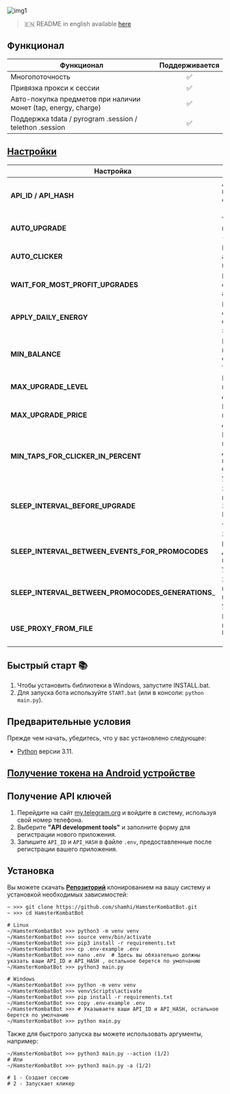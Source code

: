 ![img1](.github/images/demo.png)

> 🇪🇳 README in english available [here](README-EN.md)

## Функционал  
| Функционал                                                     | Поддерживается  |
|----------------------------------------------------------------|:---------------:|
| Многопоточность                                                |        ✅        |
| Привязка прокси к сессии                                       |        ✅        |
| Авто-покупка предметов при наличии монет (tap, energy, charge) |        ✅        |
| Поддержка tdata / pyrogram .session / telethon .session        |        ✅        |


## [Настройки](https://github.com/shamhi/HamsterKombatBot/blob/main/.env-example)
| Настройка                                          | Описание                                                                                               |
|----------------------------------------------------|--------------------------------------------------------------------------------------------------------|
| **API_ID / API_HASH**                              | Данные платформы, с которой запускать сессию Telegram _(сток - Android)_                               |
| **AUTO_UPGRADE**                                   | Улучшать ли пассивный заработок _(True / False)_                                                       |
| **AUTO_CLICKER**                                   | Включить автоматический кликер _(True / False)_                                                        |
| **WAIT_FOR_MOST_PROFIT_UPGRADES**                  | Копить деньги на самый выгодный апгрейд                                                                |
| **APPLY_DAILY_ENERGY**                             | Использовать ли ежедневный бесплатный буст энергии _(True / False)_                                    |
| **MIN_BALANCE**                                    | Минимальный баланс, который нужно оставлять не тронутым                                                |
| **MAX_UPGRADE_LEVEL**                              | Максимальный левел выгодной карточки, для обновления                                                   |
| **MAX_UPGRADE_PRICE**                              | Максимальная цена выгодной карточки, для обновления                                                    |
| **MIN_TAPS_FOR_CLICKER_IN_PERCENT**                | Минимальный процент тапов (от доступного кол-ва) при котором кликер будет запускаться. По умолчанию 60% |
| **SLEEP_INTERVAL_BEFORE_UPGRADE**                  | Задержка перед каждым апгрейдом. Задается диапазон. По умолчанию [10, 40]                              |
| **SLEEP_INTERVAL_BETWEEN_EVENTS_FOR_PROMOCODES**   | Задержка перед регистрацией ивентов для получения промокодов. По умолчанию [20, 30]                    |
| **SLEEP_INTERVAL_BETWEEN_PROMOCODES_GENERATIONS**_ | Задержка между генерацией промокодов. По умолчанию [5, 15]                                             |
| **USE_PROXY_FROM_FILE**                            | Использовать-ли прокси из файла `bot/config/proxies.txt` _(True / False)_                              |

## Быстрый старт 📚
1. Чтобы установить библиотеки в Windows, запустите INSTALL.bat.
2. Для запуска бота используйте `START.bat` (или в консоли: `python main.py`).

## Предварительные условия
Прежде чем начать, убедитесь, что у вас установлено следующее:
- [Python](https://www.python.org/downloads/) версии 3.11.

## [Получение токена на Android устройстве](docs/android-auth-info-extraction-guide.md)

## Получение API ключей
1. Перейдите на сайт [my.telegram.org](https://my.telegram.org) и войдите в систему, используя свой номер телефона.
2. Выберите **"API development tools"** и заполните форму для регистрации нового приложения.
3. Запишите `API_ID` и `API_HASH` в файле `.env`, предоставленные после регистрации вашего приложения.

## Установка
Вы можете скачать [**Репозиторий**](https://github.com/shamhi/HamsterKombatBot) клонированием на вашу систему и установкой необходимых зависимостей:
```shell
~ >>> git clone https://github.com/shamhi/HamsterKombatBot.git 
~ >>> cd HamsterKombatBot

# Linux
~/HamsterKombatBot >>> python3 -m venv venv
~/HamsterKombatBot >>> source venv/bin/activate
~/HamsterKombatBot >>> pip3 install -r requirements.txt
~/HamsterKombatBot >>> cp .env-example .env
~/HamsterKombatBot >>> nano .env  # Здесь вы обязательно должны указать ваши API_ID и API_HASH , остальное берется по умолчанию
~/HamsterKombatBot >>> python3 main.py

# Windows
~/HamsterKombatBot >>> python -m venv venv
~/HamsterKombatBot >>> venv\Scripts\activate
~/HamsterKombatBot >>> pip install -r requirements.txt
~/HamsterKombatBot >>> copy .env-example .env
~/HamsterKombatBot >>> # Указываете ваши API_ID и API_HASH, остальное берется по умолчанию
~/HamsterKombatBot >>> python main.py
```

Также для быстрого запуска вы можете использовать аргументы, например:
```shell
~/HamsterKombatBot >>> python3 main.py --action (1/2)
# Или
~/HamsterKombatBot >>> python3 main.py -a (1/2)

# 1 - Создает сессию
# 2 - Запускает кликер
```
